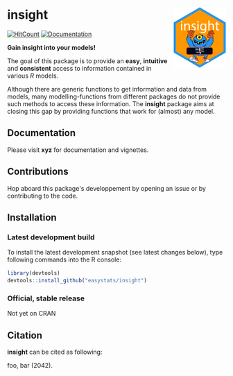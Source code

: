 
# insight <img src='man/figures/logo.png' align="right" height="139" />

<!-- [![Build Status](https://travis-ci.org/easystats/bayestestR.svg?branch=master)](https://travis-ci.org/easystats/bayestestR) -->

<!-- [![codecov](https://codecov.io/gh/easystats/bayestestR/branch/master/graph/badge.svg)](https://codecov.io/gh/easystats/bayestestR) -->

[![HitCount](http://hits.dwyl.io/easystats/insight.svg)](http://hits.dwyl.io/easystats/insight)
[![Documentation](https://img.shields.io/badge/documentation-insight-orange.svg?colorB=E91E63)](https://github.com/easystats/insight)

**Gain insight into your models\!**

The goal of this package is to provide an **easy**,
**intuitive** and **consistent** access to information contained in
various *R* models. 

Although there are generic functions to get information
and data from models, many modelling-functions from different
packages do not provide such methods to access these information.
The **insight** package aims at closing this gap by providing 
functions that work for (almost) any model.

## Documentation

Please visit **xyz** for documentation and vignettes.

## Contributions

Hop aboard this package's developpement by opening an issue or by
contributing to the code.

## Installation

### Latest development build

To install the latest development snapshot (see latest changes below),
type following commands into the R console:

``` r
library(devtools)
devtools::install_github("easystats/insight")
```

### Official, stable release

Not yet on CRAN

## Citation

**insight** can be cited as following:

foo, bar (2042).
